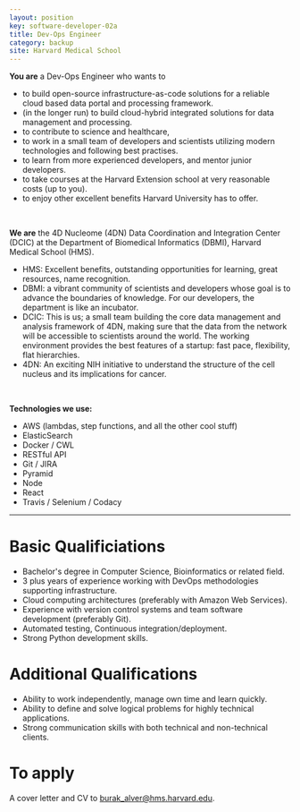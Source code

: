 ```yaml
---
layout: position
key: software-developer-02a
title: Dev-Ops Engineer
category: backup
site: Harvard Medical School
---
```


**You are** a Dev-Ops Engineer who wants to

- to build open-source infrastructure-as-code solutions for a reliable cloud based data portal and processing framework.
- (in the longer run) to build cloud-hybrid integrated solutions for data management and processing.
- to contribute to science and healthcare,
- to work in a small team of developers and scientists utilizing modern technologies and following best practises.
- to learn from more experienced developers, and mentor junior developers.
- to take courses at the Harvard Extension school at very reasonable costs (up to you).
- to enjoy other excellent benefits Harvard University has to offer.

<br class="no-print" />

**We are** the 4D Nucleome (4DN) Data Coordination and Integration Center
(DCIC) at the Department of Biomedical Informatics (DBMI), Harvard
Medical School (HMS).

- HMS: Excellent benefits, outstanding opportunities for learning, great resources, name recognition.
- DBMI: a vibrant community of scientists and developers whose goal is to advance the boundaries of knowledge. For our developers, the department is like an incubator.
- DCIC: This is us; a small team building the core data management and analysis framework of 4DN, making sure that the data from the network will be accessible to scientists around the world. The working environment provides the best features of a startup: fast pace, flexibility, flat hierarchies.
- 4DN: An exciting NIH initiative to understand the structure of the cell nucleus and its implications for cancer.

<br class="no-print" />

**Technologies we use:**

- AWS (lambdas, step functions, and all the other cool stuff)
- ElasticSearch
- Docker / CWL
- RESTful API
- Git / JIRA
- Pyramid
- Node
- React
- Travis / Selenium / Codacy


-----------

# Basic Qualificiations
- Bachelor's degree in Computer Science, Bioinformatics or related field.
- 3 plus years of experience working with DevOps methodologies supporting infrastructure.
- Cloud computing architectures (preferably with Amazon Web Services).
- Experience with version control systems and team software development (preferably Git).
- Automated testing, Continuous integration/deployment.
- Strong Python development skills.

# Additional Qualifications
- Ability to work independently, manage own time and learn quickly. 
- Ability to define and solve logical problems for highly technical applications.
- Strong communication skills with both technical and non-technical clients. 

# To apply
A cover letter and CV to [burak_alver@hms.harvard.edu](mailto:burak_alver@hms.harvard.edu).
